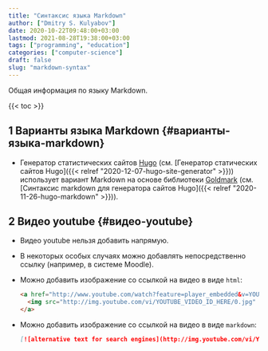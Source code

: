 ```yaml
---
title: "Синтаксис языка Markdown"
author: ["Dmitry S. Kulyabov"]
date: 2020-10-22T09:48:00+03:00
lastmod: 2021-08-28T19:38:00+03:00
tags: ["programming", "education"]
categories: ["computer-science"]
draft: false
slug: "markdown-syntax"
---
```


Общая информация по языку Markdown.

<!--more-->

{{< toc >}}


## <span class="section-num">1</span> Варианты языка Markdown {#варианты-языка-markdown}

-   Генератор статистических сайтов [Hugo](https://gohugo.io/) (см. [Генератор статических сайтов Hugo]({{< relref "2020-12-07-hugo-site-generator" >}})) использует вариант Markdown на основе библиотеки [Goldmark](https://github.com/yuin/goldmark/) (см. [Синтаксис markdown для генератора сайтов Hugo]({{< relref "2020-11-26-hugo-markdown" >}})).


## <span class="section-num">2</span> Видео youtube {#видео-youtube}

-   Видео youtube нельзя добавить напрямую.
-   В некоторых особых случаях можно добавлять непосредственно ссылку (например, в системе Moodle).
-   Можно добавить изображение со ссылкой на видео в виде `html`:

    ```html
    <a href="http://www.youtube.com/watch?feature=player_embedded&v=YOUTUBE_VIDEO_ID_HERE" target="_blank">
      <img src="http://img.youtube.com/vi/YOUTUBE_VIDEO_ID_HERE/0.jpg" alt="alternative text for search engines" width="240" height="180" border="10" />
    </a>
    ```
-   Можно добавить изображение со ссылкой на видео в виде `markdown`:

    ```markdown
    [![alternative text for search engines](http://img.youtube.com/vi/YOUTUBE_VIDEO_ID_HERE/0.jpg)](http://www.youtube.com/watch?v=YOUTUBE_VIDEO_ID_HERE)
    ```
